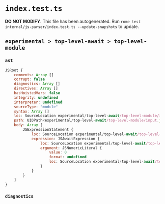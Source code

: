 # `index.test.ts`

**DO NOT MODIFY**. This file has been autogenerated. Run `rome test internal/js-parser/index.test.ts --update-snapshots` to update.

## `experimental > top-level-await > top-level-module`

### `ast`

```javascript
JSRoot {
	comments: Array []
	corrupt: false
	diagnostics: Array []
	directives: Array []
	hasHoistedVars: false
	integrity: undefined
	interpreter: undefined
	sourceType: "module"
	syntax: Array []
	loc: SourceLocation experimental/top-level-await/top-level-module/input.js 1:0-1:8
	path: UIDPath<experimental/top-level-await/top-level-module/input.js>
	body: Array [
		JSExpressionStatement {
			loc: SourceLocation experimental/top-level-await/top-level-module/input.js 1:0-1:8
			expression: JSAwaitExpression {
				loc: SourceLocation experimental/top-level-await/top-level-module/input.js 1:0-1:7
				argument: JSNumericLiteral {
					value: 0
					format: undefined
					loc: SourceLocation experimental/top-level-await/top-level-module/input.js 1:6-1:7
				}
			}
		}
	]
}
```

### `diagnostics`

```

```
